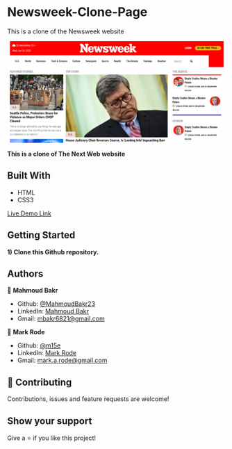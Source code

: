 # Newsweek-Clone-Page
This is a clone of the Newsweek website

![screenshot](screenshot.png)


**This is a clone of The Next Web website**

## Built With

- HTML
- CSS3

[Live Demo Link](https://rawcdn.githack.com/MahmoudBakr23/Newsweek-Clone-Page/736049f394f699fb6c5b74189d22e05023c987cb/index.html)

## Getting Started

**1) Clone this Github repository.**

## Authors

👤 **Mahmoud Bakr**

- Github: [@MahmoudBakr23](https://github.com/MahmoudBakr23)
- LinkedIn: [Mahmoud Bakr](https://www.linkedin.com/in/mahmoud-bakr-a76323194/)
- Gmail: mbakr6821@gmail.com

👤 **Mark Rode**

- Github: [@m15e](https://github.com/m15e)
- LinkedIn: [Mark Rode](https://www.linkedin.com/in/m15e)
- Gmail: mark.a.rode@gmail.com

## 🤝 Contributing

Contributions, issues and feature requests are welcome!

## Show your support

Give a ⭐️ if you like this project!
